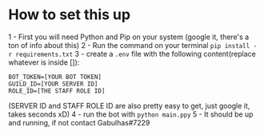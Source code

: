 # How to set this up

1 - First you will need Python and Pip on your system (google it, there's a ton of info about this)
2 - Run the command on your terminal `pip install -r requirements.txt`
3 - create a `.env` file with the following content(replace whatever is inside []):
```.env
BOT_TOKEN=[YOUR BOT TOKEN]
GUILD_ID=[YOUR SERVER ID]
ROLE_ID=[THE STAFF ROLE ID]
```
(SERVER ID and STAFF ROLE ID are also pretty easy to get, just google it, takes seconds xD)
4 - run the bot with `python main.ppy`
5 - It should be up and running, if not contact Gabulhas#7229
